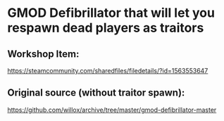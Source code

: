 # GMOD Defibrillator that will let you respawn dead players as traitors

## Workshop Item:
https://steamcommunity.com/sharedfiles/filedetails/?id=1563553647

## Original source (without traitor spawn):
https://github.com/willox/archive/tree/master/gmod-defibrillator-master

